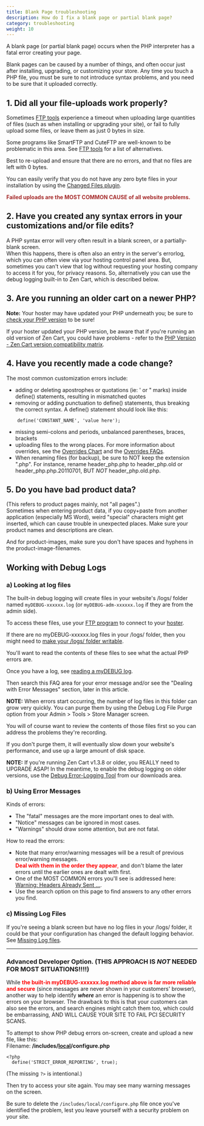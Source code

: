 ```yaml
---
title: Blank Page troubleshooting
description: How do I fix a blank page or partial blank page? 
category: troubleshooting 
weight: 10
---
```


A blank page (or partial blank page) occurs when the PHP interpreter 
has a fatal error creating your page. 

Blank pages can be caused by a number of things, and often occur just after installing, upgrading, or customizing your store. Any time you touch a PHP file, you must be sure to not introduce syntax problems, and you need to be sure that it uploaded correctly.  

## 1\. Did all your file-uploads work properly?

Sometimes [FTP tools](/user/first_steps/useful_tools/#ftp-tools) experience a timeout when uploading large quantities of files (such as when installing or upgrading your site), or fail to fully upload some files, or leave them as just 0 bytes in size.  

Some programs like SmartFTP and CuteFTP are well-known to be problematic in this area.  See [FTP tools](/user/first_steps/useful_tools/#ftp-tools) for a list of alternatives. 

Best to re-upload and ensure that there are no errors, and that no files are left with 0 bytes.  

You can easily verify that you do not have any zero byte files in your 
installation by using the [Changed Files plugin](https://www.zen-cart.com/downloads.php?do=file&id=2193). 

<font color="#a52a2a">**Failed uploads are the MOST COMMON CAUSE of all website problems.** </font>

## 2\. Have you created any syntax errors in your customizations and/or file edits?

A PHP syntax error will very often result in a blank screen, or a partially-blank screen.  
When this happens, there is often also an entry in the server's errorlog, which you can often view via your hosting control panel area. But, sometimes you can't view that log without requesting your hosting company to access it for you, for privacy reasons. So, alternatively you can use the debug logging built-in to Zen Cart, which is described below. 

## 3\. Are you running an older cart on a newer PHP? 

**Note:** Your hoster may have updated your PHP underneath you; be sure to 
[check your PHP version](/user/admin_pages/admin_version/) to be sure!

If your hoster updated your PHP version, be aware that if you're running an old version of Zen Cart, you could have problems - refer to the [PHP Version - Zen Cart version compatibility matrix](/user/first_steps/server_requirements/#php-version). 

## 4\. Have you recently made a code change? 

The most common customization errors include:  

*   adding or deleting apostrophes or quotations (ie: ' or " marks) inside define() statements, resulting in mismatched quotes
*   removing or adding punctuation to define() statements, thus breaking the correct syntax. A define() statement should look like this:

```
    define('CONSTANT_NAME', 'value here');
```

*   missing semi-colons and periods, unbalanced parentheses, braces, brackets
*   uploading files to the wrong places. For more information about overrides, see the [Overrides Chart](https://www.zen-cart.com/downloads.php?do=file&id=192)
and the [Overrides FAQs](/user/template/template_overrides/). 
*   When renaming files (for backup), be sure to NOT keep the extension ".php". For instance, rename header_php.php to header_php.old or header_php.php.20110701, BUT *NOT* header_php.old.php.

## 5\. Do you have bad product data?

(This refers to product pages mainly, not "all pages".)  
Sometimes when entering product data, if you copy+paste from another application (especially MS Word), weird "special" characters might get inserted, which can cause trouble in unexpected places. Make sure your product names and descriptions are clean.  

And for product-images, make sure you don't have spaces and hyphens in the product-image-filenames.  

## Working with Debug Logs

### a) Looking at log files 

The built-in debug logging will create files 
in your website's /logs/ folder named 
`myDEBUG-xxxxxx.log`
(or `myDEBUG-adm-xxxxxx.log` if they are from the admin side).  

To access these files, use your [FTP program](/user/first_steps/useful_tools/#ftp-tools) to connect to your [hoster](/user/first_steps/hosting/#hosting-companies).

If there are no myDEBUG-xxxxxx.log files in your /logs/ folder, then you might need to [make your /logs/ folder writable](/user/installing/permissions/).

You'll want to read the contents of these files to see what the actual PHP errors are.  

Once you have a log, see [reading a myDEBUG log](/user/troubleshooting/debug_logs/). 

Then search this FAQ area for your error message and/or see the "Dealing with Error Messages" section, later in this article.  

**NOTE:** When errors start occurring, the number of log files in this folder can grow very quickly. You can purge them by using the Debug Log File Purge option from your Admin > Tools > Store Manager screen.  

You will of course want to review the contents of those files first so you can address the problems they're recording.  

If you don't purge them, it will eventually slow down your website's performance, and use up a large amount of disk space.  

**NOTE:** If you're running Zen Cart v1.3.8 or older, you REALLY need to UPGRADE ASAP! In the meantime, to enable the debug logging on older versions, use the [Debug Error-Logging Tool](https://www.zen-cart.com/downloads.php?do=file&id=606) from our downloads area.  

### b) Using Error Messages

Kinds of errors:  

*   The "fatal" messages are the more important ones to deal with.
*   "Notice" messages can be ignored in most cases.
*   "Warnings" should draw some attention, but are not fatal.

How to read the errors:  

*   Note that many error/warning messages will be a result of previous error/warning messages.  
    <font color="#FF0000">**Deal with them in the order they appear**,</font> and don't blame the later errors until the earlier ones are dealt with first.
*   One of the MOST COMMON errors you'll see is addressed here: [Warning: Headers Already Sent ...](/user/troubleshooting/warning_headers_already_sent/).
*   Use the search option on this page to find answers to any other errors you find.

### c) Missing Log Files 

If you're seeing a blank screen but have no log files in your /logs/ folder,
it could be that your configuration has changed the default logging behavior.  See [Missing Log files](/user/troubleshooting/missing_log_files/). 

* * *

### Advanced Developer Option. (THIS APPROACH IS *NOT* NEEDED FOR MOST SITUATIONS!!!!)

While **<font color="#ff0000">the built-in myDEBUG-xxxxxx.log method above is far more reliable and secure</font>** (since messages are never shown in your customers' browser), another way to help identify ***where*** an error is happening is to show the errors on your browser. The drawback to this is that your customers can also see the errors, and search engines might catch them too, which could be embarrassing, AND WILL CAUSE YOUR SITE TO FAIL PCI SECURITY SCANS.  

To attempt to show PHP debug errors on-screen, create and upload a new file, like this:  
Filename: **/includes/<u>local</u>/configure.php**  

```
<?php
  define('STRICT_ERROR_REPORTING', true);
```

(The missing `?>` is intentional.)

Then try to access your site again. You may see many warning messages on the screen.  

Be sure to delete the `/includes/local/configure.php` file once you've identified the problem, lest you leave yourself with a security problem on your site.
